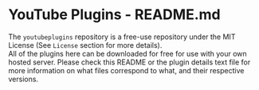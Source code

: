 # YouTube Plugins - README.md

The `youtubeplugins` repository is a free-use repository under the MIT License (See `License` section for more details). <br>
All of the plugins here can be downloaded for free for use with your own hosted server. Please check this README or the plugin 
details text file for more information on what files correspond to what, and their respective versions.
